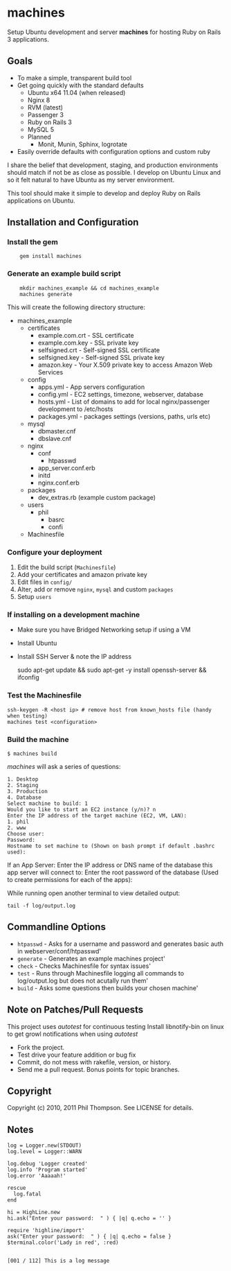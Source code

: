 machines
=======================================

Setup Ubuntu development and server **machines** for hosting Ruby on Rails 3 applications.

Goals
---------------------------------------

* To make a simple, transparent build tool
* Get going quickly with the standard defaults
  * Ubuntu x64 11.04 (when released)
  * Nginx 8
  * RVM (latest)
  * Passenger 3
  * Ruby on Rails 3
  * MySQL 5
  * Planned
    * Monit, Munin, Sphinx, logrotate
* Easily override defaults with configuration options and custom ruby

I share the belief that development, staging, and production environments should match if not be as close as possible.
I develop on Ubuntu Linux and so it felt natural to have Ubuntu as my server environment.

This tool should make it simple to develop and deploy Ruby on Rails applications on Ubuntu.

Installation and Configuration
---------------------------------------

### Install the gem

        gem install machines

### Generate an example build script

        mkdir machines_example && cd machines_example
        machines generate

This will create the following directory structure:

* machines_example
  * certificates
    * example.com.crt - SSL certificate
    * example.com.key - SSL private key
    * selfsigned.crt - Self-signed SSL certificate
    * selfsigned.key - Self-signed SSL private key
    * amazon.key - Your X.509 private key to access Amazon Web Services
  * config
    * apps.yml - App servers configuration
    * config.yml - EC2 settings, timezone, webserver, database
    * hosts.yml - List of domains to add for local nginx/passenger development to /etc/hosts
    * packages.yml - packages settings (versions, paths, urls etc)
  * mysql
    * dbmaster.cnf
    * dbslave.cnf
  * nginx
    * conf
      * htpasswd
    * app_server.conf.erb
    * initd
    * nginx.conf.erb
  * packages
    * dev_extras.rb (example custom package)
  * users
    * phil
      * basrc
      * confi
  * Machinesfile

### Configure your deployment

1. Edit the build script (`Machinesfile`)
1. Add your certificates and amazon private key
1. Edit files in `config/`
1. Alter, add or remove `nginx`, `mysql` and custom `packages`
1. Setup `users`

### If installing on a development machine
* Make sure you have Bridged Networking setup if using a VM
* Install Ubuntu
* Install SSH Server & note the IP address

    sudo apt-get update && sudo apt-get -y install openssh-server && ifconfig

### Test the Machinesfile

    ssh-keygen -R <host ip> # remove host from known_hosts file (handy when testing)
    machines test <configuration>

### Build the machine

    $ machines build

*machines* will ask a series of questions:

    1. Desktop
    2. Staging
    3. Production
    4. Database
    Select machine to build: 1
    Would you like to start an EC2 instance (y/n)? n
    Enter the IP address of the target machine (EC2, VM, LAN):
    1. phil
    2. www
    Choose user:
    Password:
    Hostname to set machine to (Shown on bash prompt if default .bashrc used):

If an App Server:
    Enter the IP address or DNS name of the database this app server will connect to:
    Enter the root password of the database (Used to create permissions for each of the apps):


While running open another terminal to view detailed output:

    tail -f log/output.log

Commandline Options
---------------------------------------
* `htpasswd` - Asks for a username and password and generates basic auth in webserver/conf/htpasswd'
* `generate` - Generates an example machines project'
* `check`    - Checks Machinesfile for syntax issues'
* `test`     - Runs through Machinesfile logging all commands to log/output.log but does not acutally run them'
* `build`    - Asks some questions then builds your chosen machine'

Note on Patches/Pull Requests
---------------------------------------

This project uses *autotest* for continuous testing
Install libnotify-bin on linux to get growl notifications when using *autotest*

* Fork the project.
* Test drive your feature addition or bug fix
* Commit, do not mess with rakefile, version, or history.
* Send me a pull request. Bonus points for topic branches.

Copyright
---------------------------------------

Copyright (c) 2010, 2011 Phil Thompson. See LICENSE for details.


Notes
---------------------------------------

    log = Logger.new(STDOUT)
    log.level = Logger::WARN

    log.debug 'Logger created'
    log.info 'Program started'
    log.error 'Aaaaah!'

    rescue
      log.fatal
    end

    hi = HighLine.new
    hi.ask("Enter your password:  " ) { |q| q.echo = '' }

    require 'highline/import'
    ask("Enter your password:  " ) { |q| q.echo = false }
    $terminal.color('Lady in red', :red)


    [001 / 112] This is a log message

